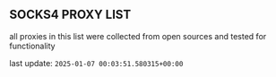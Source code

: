 ## SOCKS4 PROXY LIST

all proxies in this list were collected from open sources and tested for functionality

last update: `2025-01-07 00:03:51.580315+00:00`